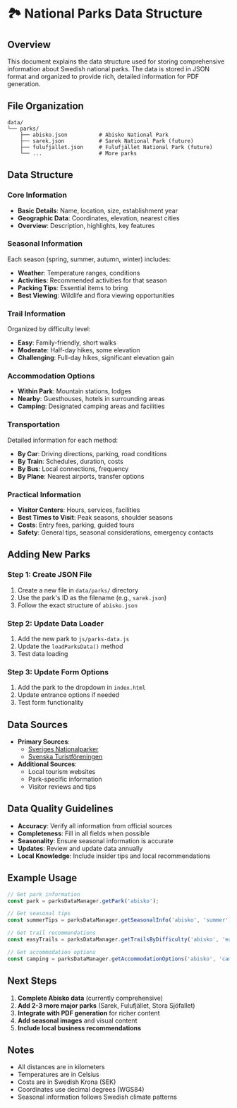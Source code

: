# 🏞️ National Parks Data Structure

## Overview
This document explains the data structure used for storing comprehensive information about Swedish national parks. The data is stored in JSON format and organized to provide rich, detailed information for PDF generation.

## File Organization
```
data/
└── parks/
    ├── abisko.json          # Abisko National Park
    ├── sarek.json           # Sarek National Park (future)
    ├── fulufjallet.json     # Fulufjället National Park (future)
    └── ...                  # More parks
```

## Data Structure

### Core Information
- **Basic Details**: Name, location, size, establishment year
- **Geographic Data**: Coordinates, elevation, nearest cities
- **Overview**: Description, highlights, key features

### Seasonal Information
Each season (spring, summer, autumn, winter) includes:
- **Weather**: Temperature ranges, conditions
- **Activities**: Recommended activities for that season
- **Packing Tips**: Essential items to bring
- **Best Viewing**: Wildlife and flora viewing opportunities

### Trail Information
Organized by difficulty level:
- **Easy**: Family-friendly, short walks
- **Moderate**: Half-day hikes, some elevation
- **Challenging**: Full-day hikes, significant elevation gain

### Accommodation Options
- **Within Park**: Mountain stations, lodges
- **Nearby**: Guesthouses, hotels in surrounding areas
- **Camping**: Designated camping areas and facilities

### Transportation
Detailed information for each method:
- **By Car**: Driving directions, parking, road conditions
- **By Train**: Schedules, duration, costs
- **By Bus**: Local connections, frequency
- **By Plane**: Nearest airports, transfer options

### Practical Information
- **Visitor Centers**: Hours, services, facilities
- **Best Times to Visit**: Peak seasons, shoulder seasons
- **Costs**: Entry fees, parking, guided tours
- **Safety**: General tips, seasonal considerations, emergency contacts

## Adding New Parks

### Step 1: Create JSON File
1. Create a new file in `data/parks/` directory
2. Use the park's ID as the filename (e.g., `sarek.json`)
3. Follow the exact structure of `abisko.json`

### Step 2: Update Data Loader
1. Add the new park to `js/parks-data.js`
2. Update the `loadParksData()` method
3. Test data loading

### Step 3: Update Form Options
1. Add the park to the dropdown in `index.html`
2. Update entrance options if needed
3. Test form functionality

## Data Sources
- **Primary Sources**: 
  - [Sveriges Nationalparker](https://www.sverigesnationalparker.se)
  - [Svenska Turistföreningen](https://www.svenskaturistforeningen.se)
- **Additional Sources**: 
  - Local tourism websites
  - Park-specific information
  - Visitor reviews and tips

## Data Quality Guidelines
- **Accuracy**: Verify all information from official sources
- **Completeness**: Fill in all fields when possible
- **Seasonality**: Ensure seasonal information is accurate
- **Updates**: Review and update data annually
- **Local Knowledge**: Include insider tips and local recommendations

## Example Usage
```javascript
// Get park information
const park = parksDataManager.getPark('abisko');

// Get seasonal tips
const summerTips = parksDataManager.getSeasonalInfo('abisko', 'summer');

// Get trail recommendations
const easyTrails = parksDataManager.getTrailsByDifficulty('abisko', 'easy');

// Get accommodation options
const camping = parksDataManager.getAccommodationOptions('abisko', 'camping');
```

## Next Steps
1. **Complete Abisko data** (currently comprehensive)
2. **Add 2-3 more major parks** (Sarek, Fulufjället, Stora Sjöfallet)
3. **Integrate with PDF generation** for richer content
4. **Add seasonal images** and visual content
5. **Include local business recommendations**

## Notes
- All distances are in kilometers
- Temperatures are in Celsius
- Costs are in Swedish Krona (SEK)
- Coordinates use decimal degrees (WGS84)
- Seasonal information follows Swedish climate patterns
